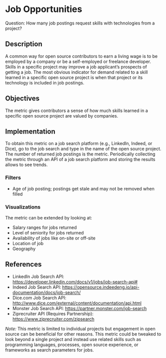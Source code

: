 # Job Opportunities

Question: How many job postings request skills with technologies from a project?
## Description
A common way for open source contributors to earn a living wage is to be employed by a company or be a self-employed or freelance developer. Skills in a specific project may improve a job applicant’s prospects of getting a job. The most obvious indicator for demand related to a skill learned in a specific open source project is when that project or its technology is included in job postings.
## Objectives
The metric gives contributors a sense of how much skills learned in a specific open source project are valued by companies.
## Implementation
To obtain this metric on a job search platform (e.g., LinkedIn, Indeed, or Dice), go to the job search and type in the name of the open source project. The number of returned job postings is the metric. Periodically collecting the metric through an API of a job search platform and storing the results allows to see trends.
### Filters
* Age of job posting; postings get stale and may not be removed when filled
### Visualizations

The metric can be extended by looking at:

* Salary ranges for jobs returned
* Level of seniority for jobs returned
* Availability of jobs like on-site or off-site
* Location of job
* Geography

## References
* LinkedIn Job Search API: https://developer.linkedin.com/docs/v1/jobs/job-search-api#
* Indeed Job Search API: https://opensource.indeedeng.io/api-documentation/docs/job-search/ 
* Dice.com Job Search API: http://www.dice.com/external/content/documentation/api.html
* Monster Job Search API: https://partner.monster.com/job-search
* Ziprecruiter API (Requires Partnership): https://www.ziprecruiter.com/zipsearch

_Note:_ This metric is limited to individual projects but engagement in open source can be beneficial for other reasons. This metric could be tweaked to look beyond a single project and instead use related skills such as programming languages, processes, open source experience, or frameworks as search parameters for jobs.
